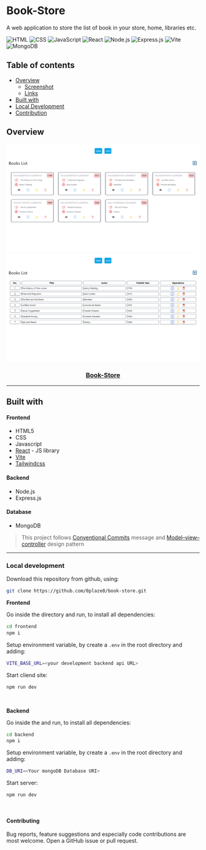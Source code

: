 # Book-Store

A web application to store the list of book in your store, home, libraries etc.

![HTML](https://img.shields.io/badge/HTML-239120?style=for-the-badge&logo=html5&logoColor=white)
![CSS](https://img.shields.io/badge/CSS-1572B6?style=for-the-badge&logo=css3&logoColor=white)
![JavaScript](https://img.shields.io/badge/JavaScript-323330?style=for-the-badge&logo=javascript&logoColor=F7DF1E)
![React](https://img.shields.io/badge/React-61DAFB?style=for-the-badge&logo=react&logoColor=white)
![Node.js](https://img.shields.io/badge/Node.js-339933?style=for-the-badge&logo=node.js&logoColor=white)
![Express.js](https://img.shields.io/badge/Express.js-000000?style=for-the-badge&logo=express&logoColor=white)
![Vite](https://img.shields.io/badge/Vite-646CFF?style=for-the-badge&logo=vite&logoColor=white)
![MongoDB](https://img.shields.io/badge/MongoDB-47A248?style=for-the-badge&logo=mongodb&logoColor=white)

## Table of contents

- [Overview](#Overview)
  - [Screenshot](#screenshot)
  - [Links](#links)
- [Built with](#built-with)
- [Local Development](#local-development)
- [Contribution](#Contributing)

## Overview

![Book-store](projectAssests/projectOverview%20(1).png)
![Book-store](projectAssests/projectOverview%20(2).png)

<div align="center">
  
 ### [Book-Store](https://book-store-frontend-a3i6.onrender.com/)
  
</div>

<hr/>

## Built with

#### Frontend

- HTML5 
- CSS 
- Javascript
- [React](https://reactjs.org/) - JS library
- [Vite](https://vitejs.dev/guide/)
- [Tailwindcss](https://tailwindcss.com/docs/installation)

#### Backend

- Node.js
- Express.js

#### Database

- MongoDB

> This project follows [Conventional Commits](https://www.conventionalcommits.org/en/v1.0.0/) message and [Model–view–controller](https://en.wikipedia.org/wiki/Model%E2%80%93view%E2%80%93controller) design pattern

<hr/>

### Local development

Download this repository from github, using:

```bash
git clone https://github.com/0plaze0/book-store.git
```

**Frontend**

Go inside the directory and run, to install all dependencies:

```bash
cd frontend
npm i
```

Setup environment variable, by create a ```.env``` in the root directory and adding:

```bash
VITE_BASE_URL=<your development backend api URL>
```

Start cliend site:

```bash
npm run dev
```

<br>

**Backend**

Go inside the  and run, to install all dependencies:

```bash
cd backend
npm i
```

Setup environment variable, by create a ```.env``` in the root directory and adding:

```bash
DB_URI=<Your mongoDB Database URI>
```

Start server:

```bash
npm run dev
```

<br/>

#### Contributing

Bug reports, feature suggestions and especially code contributions are most welcome.  Open a GitHub issue or pull request. 
